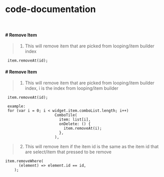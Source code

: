 # code-documentation

<br />

#### # Remove Item
>1. This will remove item that are picked from looping/item builder index
```
 item.removeAt(id);
```


#### # Remove Item
>1. This will remove item that are picked from looping/item builder index, i is the index from looping/item builder
```
 item.removeAt(id);
 
 example: 
 for (var i = 0; i < widget.item.comboList.length; i++)
                      ComboTile(
                        item: list[i],
                        onDelete: () {
                          item.removeAt(i);
                        },
                      ),
```

>2. This will remove item if the item id is the same as the item id that are select/item that pressed to be remove
```
item.removeWhere(
      (element) => element.id == id,
    );
```
